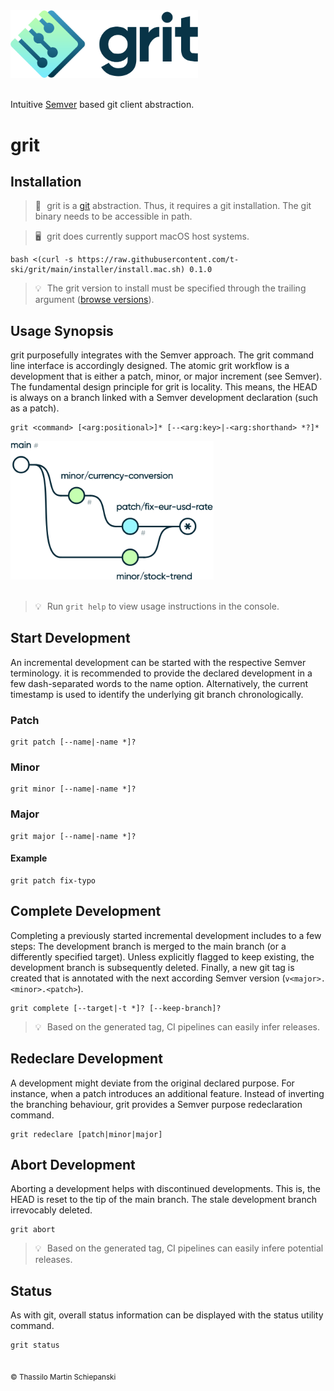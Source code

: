 <a href="https://github.com/t-ski/grit">
  <img src="./readme/grit-hero.png" width="300" alt="grit">
</a><br><br>

Intuitive [Semver](https://semver.org) based git client abstraction.

# grit

## Installation

> 🔶 &hairsp; grit is a [git](https://git-scm.com/) abstraction. Thus, it requires a git installation. The git binary needs to be accessible in path.

> 🖥️ &hairsp; grit does currently support macOS host systems.

``` console
bash <(curl -s https://raw.githubusercontent.com/t-ski/grit/main/installer/install.mac.sh) 0.1.0
```
> 💡 &hairsp; The grit version to install must be specified through the trailing argument ([browse versions](https://github.com/t-ski/grit/releases)).

## Usage Synopsis

grit purposefully integrates with the Semver approach. The grit command line interface is accordingly designed. The atomic grit workflow is a development that is either a patch, minor, or major increment (see Semver). The fundamental design principle for grit is locality. This means, the HEAD is always on a branch linked with a Semver development declaration (such as a patch).

```
grit <command> [<arg:positional>]* [--<arg:key>|-<arg:shorthand> *?]*
```

<a href="https://github.com/t-ski/grit#usage-synopsis">
  <img src="./readme/scheme.png" width="325" alt="grit branching scheme">
</a><br><br>

> 💡 &hairsp; Run `grit help` to view usage instructions in the console.

## Start Development

An incremental development can be started with the respective Semver terminology. it is recommended to provide the declared development in a few dash-separated words to the name option. Alternatively, the current timestamp is used to identify the underlying git branch chronologically.

### Patch

``` console
grit patch [--name|-name *]?
```

### Minor

``` console
grit minor [--name|-name *]?
```

### Major

``` console
grit major [--name|-name *]?
```

#### Example

``` console
grit patch fix-typo
```

## Complete Development

Completing a previously started incremental development includes to a few steps: The development branch is merged to the main branch (or a differently specified target). Unless explicitly flagged to keep existing, the development branch is subsequently deleted. Finally, a new git tag is created that is annotated with the next according Semver version (`v<major>.<minor>.<patch>`).

``` console
grit complete [--target|-t *]? [--keep-branch]? 
```

> 💡 &hairsp; Based on the generated tag, CI pipelines can easily infer releases.

## Redeclare Development

A development might deviate from the original declared purpose. For instance, when a patch introduces an additional feature. Instead of inverting the branching behaviour, grit provides a Semver purpose redeclaration command.

``` console
grit redeclare [patch|minor|major]
```

## Abort Development

Aborting a development helps with discontinued developments. This is, the HEAD is reset to the tip of the main branch. The stale development branch irrevocably deleted.

``` console
grit abort
```

> 💡 &hairsp; Based on the generated tag, CI pipelines can easily infere potential releases.

## Status

As with git, overall status information can be displayed with the status utility command.

``` console
grit status
```

##

<sub>&copy; Thassilo Martin Schiepanski</sub>
